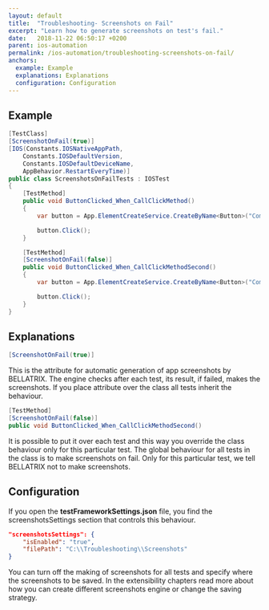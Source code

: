 ```yaml
---
layout: default
title:  "Troubleshooting- Screenshots on Fail"
excerpt: "Learn how to generate screenshots on test's fail."
date:   2018-11-22 06:50:17 +0200
parent: ios-automation
permalink: /ios-automation/troubleshooting-screenshots-on-fail/
anchors:
  example: Example
  explanations: Explanations
  configuration: Configuration
---
```

Example
-------
```csharp
[TestClass]
[ScreenshotOnFail(true)]
[IOS(Constants.IOSNativeAppPath,
    Constants.IOSDefaultVersion,
    Constants.IOSDefaultDeviceName,
    AppBehavior.RestartEveryTime)]
public class ScreenshotsOnFailTests : IOSTest
{
    [TestMethod]
    public void ButtonClicked_When_CallClickMethod()
    {
        var button = App.ElementCreateService.CreateByName<Button>("ComputeSumButton");

        button.Click();
    }

    [TestMethod]
    [ScreenshotOnFail(false)]
    public void ButtonClicked_When_CallClickMethodSecond()
    {
        var button = App.ElementCreateService.CreateByName<Button>("ComputeSumButton");

        button.Click();
    }
}
```

Explanations
------------
```csharp
[ScreenshotOnFail(true)]
```
This is the attribute for automatic generation of app screenshots by BELLATRIX. The engine checks after each test, its result, if failed, makes the screenshots. If you place attribute over the class all tests inherit the behaviour.
```csharp
[TestMethod]
[ScreenshotOnFail(false)]
public void ButtonClicked_When_CallClickMethodSecond()
```
It is possible to put it over each test and this way you override the class behaviour only for this particular test. The global behaviour for all tests in the class is to make screenshots on fail. Only for this particular test, we tell BELLATRIX not to make screenshots.

Configuration
-------------
If you open the **testFrameworkSettings.json** file, you find the screenshotsSettings section that controls this behaviour.
```json
"screenshotsSettings": {
    "isEnabled": "true",
    "filePath": "C:\\Troubleshooting\\Screenshots"
}
```
You can turn off the making of screenshots for all tests and specify where the screenshots to be saved.
In the extensibility chapters read more about how you can create different screenshots engine or change the saving strategy.